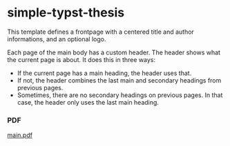 # simple-typst-thesis

This template defines a frontpage with a centered title and author informations, and an optional logo.

Each page of the main body has a custom header. The header shows what the current page is about. It does this in three ways:
- If the current page has a main heading, the header uses that.
- If not, the header combines the last main and secondary headings from previous pages.
- Sometimes, there are no secondary headings on previous pages. In that case, the header only uses the last main heading.

### PDF

[main.pdf](https://github.com/zagoli/simple-typst-thesis/blob/main/main.pdf)
